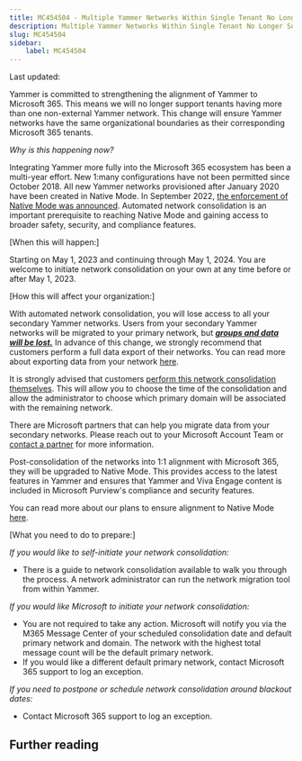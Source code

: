 ```yaml
---
title: MC454504 - Multiple Yammer Networks Within Single Tenant No Longer Supported (1 -Many Mode)
description: Multiple Yammer Networks Within Single Tenant No Longer Supported (1 -Many Mode)
slug: MC454504
sidebar:
    label: MC454504
---
```



Last updated: 

<p>Yammer is committed to strengthening the alignment of Yammer to Microsoft 365. This means we will no longer support tenants having more than one non-external Yammer network. This change will ensure Yammer networks have the same organizational boundaries as their corresponding Microsoft 365 tenants.
</p><p><i>Why is this happening now?
</i></p><p>Integrating Yammer more fully into the Microsoft 365 ecosystem has been a multi-year effort. New 1:many configurations have not been permitted since October 2018. All new Yammer networks provisioned after January 2020 have been created in Native Mode. In September 2022, <a href="https://techcommunity.microsoft.com/t5/yammer-blog/non-native-and-hybrid-yammer-networks-are-being-upgraded/ba-p/3612915" target="_blank">the enforcement of Native Mode was announced</a>. Automated network consolidation is an important prerequisite to reaching Native Mode and gaining access to broader safety, security, and compliance features. 
</p><p>[When this will happen:]
</p><p>Starting on May 1, 2023 and continuing through May 1, 2024. You are welcome to initiate network consolidation on your own at any time before or after May 1, 2023.
</p><p>[How this will affect your organization:]
</p><p>With automated network consolidation, you will lose access to all your secondary Yammer networks. Users from your secondary Yammer networks will be migrated to your primary network, but <b><i><u>groups and data will be lost.</u></i></b> In advance of this change, we strongly recommend that customers perform a full data export of their networks. You can read more about exporting data from your network <a href="https://docs.microsoft.com/yammer/manage-security-and-compliance/export-yammer-enterprise-data" target="_blank">here</a>.
</p><p>It is strongly advised that customers <a href="https://docs.microsoft.com/yammer/configure-your-yammer-network/faq-consolidate-multiple-yammer-networks" target="_blank">perform this network consolidation themselves</a>.  This will allow you to choose the time of the consolidation and allow the administrator to choose which primary domain will be associated with the remaining network.
</p><p>There are Microsoft partners that can help you migrate data from your secondary networks. Please reach out to your Microsoft Account Team or <a href="https://products.office.com/yammer/partners" target="_blank">contact a partner</a> for more information.
</p><p>Post-consolidation of the networks into 1:1 alignment with Microsoft 365, they will be upgraded to Native Mode. This provides access to the latest features in Yammer and ensures that Yammer and Viva Engage content is included in Microsoft Purview's compliance and security features.
</p><p>You can read more about our plans to ensure alignment to Native Mode <a href="https://techcommunity.microsoft.com/t5/yammer-blog/non-native-and-hybrid-yammer-networks-are-being-upgraded/ba-p/3612915" target="_blank">here</a>.
</p><p>[What you need to do to prepare:]
</p><p><i>If you would like to self-initiate your network consolidation:
</i></p><ul><li>There is a guide to network consolidation available to walk you through the process. A network administrator can run the network migration tool from within Yammer.
</li></ul><p><i>If you would like Microsoft to initiate your network consolidation:
</i></p><ul><li>You are not required to take any action. Microsoft will notify you via the M365 Message Center of your scheduled consolidation date and default primary network and domain. The network with the highest total message count will be the default primary network. 
</li><li>If you would like a different default primary network, contact Microsoft 365 support to log an exception.
</li></ul><p><i>If you need to postpone or schedule network consolidation around blackout dates:
</i></p><ul><li>Contact Microsoft 365 support to log an exception.  
</li></ul>

## Further reading
